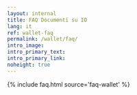 ```yaml
---
layout: internal
title: FAQ Documenti su IO
lang: it
ref: wallet-faq
permalink: /wallet/faq/
intro_image:
intro_primary_text:
intro_primary_link:
noheight: true
---
```


{% include faq.html source='faq-wallet' %}
